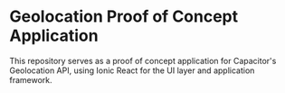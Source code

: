 # Geolocation Proof of Concept Application

This repository serves as a proof of concept application for Capacitor's Geolocation API, using Ionic React for the UI layer and application framework.
